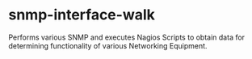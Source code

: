 snmp-interface-walk
===================

Performs various SNMP and executes Nagios Scripts to obtain data for determining functionality of various Networking Equipment.
